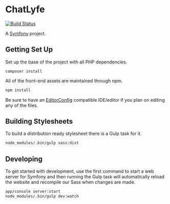 # ChatLyfe

[![Build Status](https://travis-ci.com/allejo/ChatLyfe.svg?token=N8pP5syRDREGy8yzpAqR&branch=master)](https://travis-ci.com/allejo/ChatLyfe)

A [Symfony](https://symfony.com/doc/2.8/index.html) project.

## Getting Set Up

Set up the base of the project with all PHP dependencies.

```npm
composer install
```

All of the front-end assets are maintained through npm.

```bash
npm install
```

Be sure to have an [EditorConfig](http://editorconfig.org) compatible IDE/editor if you plan on editing any of the files.

## Building Stylesheets

To build a distribution ready stylesheet there is a Gulp task for it.

```bash
node_modules/.bin/gulp sass:dist
```

## Developing

To get started with development, use the first command to start a web server for Symfony and then running the Gulp task will automatically reload the website and recompile our Sass when changes are made.

```bash
app/console server:start
node_modules/.bin/gulp dev:watch
```
